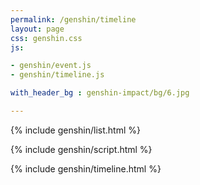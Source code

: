 ```yaml
---
permalink: /genshin/timeline   
layout: page  
css: genshin.css  
js:

- genshin/event.js
- genshin/timeline.js

with_header_bg : genshin-impact/bg/6.jpg

---
```


{% include genshin/list.html %}

{% include genshin/script.html %}

{% include genshin/timeline.html %}
